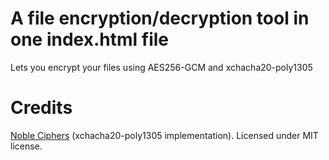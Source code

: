 # A file encryption/decryption tool in one index.html file
Lets you encrypt your files using AES256-GCM and xchacha20-poly1305

# Credits
[Noble Ciphers](https://github.com/paulmillr/noble-ciphers) (xchacha20-poly1305 implementation). Licensed under MIT license.
